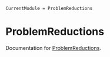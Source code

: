 ```@meta
CurrentModule = ProblemReductions
```

# ProblemReductions

Documentation for [ProblemReductions](https://github.com/GiggleLiu/ProblemReductions.jl).